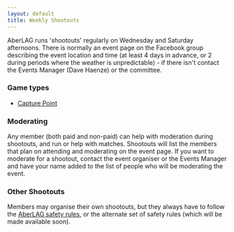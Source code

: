 ```yaml
---
layout: default
title: Weekly Shootouts
---
```


AberLAG runs 'shootouts' regularly on Wednesday and Saturday afternoons. There is normally an event page on the Facebook group describing the event location and time (at least 4 days in advance, or 2 during periods where the weather is unpredictable) - if there isn't contact the Events Manager (Dave Haenze) or the committee.

### Game types

- [Capture Point](capturepoint.html)
 
### Moderating
 
Any member (both paid and non-paid) can help with moderation during shootouts, and run or help with matches. Shootouts will list the members that plan on attending and moderating on the event page. If you want to moderate for a shootout, contact the event organiser or the Events Manager and have your name added to the list of people who will be moderating the event.

### Other Shootouts

Members may organise their own shootouts, but they always have to follow the [AberLAG safety rules](/rules/), or the alternate set of safety rules (which will be made available soon).
